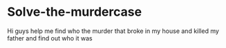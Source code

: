 # Solve-the-murdercase
Hi guys help me find who the murder that broke in my house and killed my father and find out who it was
